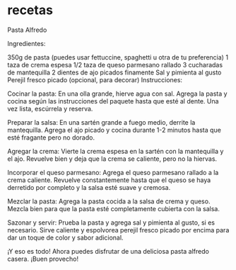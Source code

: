 # recetas
Pasta Alfredo

Ingredientes:

350g de pasta (puedes usar fettuccine, spaghetti u otra de tu preferencia)
1 taza de crema espesa
1/2 taza de queso parmesano rallado
3 cucharadas de mantequilla
2 dientes de ajo picados finamente
Sal y pimienta al gusto
Perejil fresco picado (opcional, para decorar)
Instrucciones:

Cocinar la pasta: En una olla grande, hierve agua con sal. Agrega la pasta y cocina según las instrucciones del paquete hasta que esté al dente. Una vez lista, escúrrela y reserva.

Preparar la salsa: En una sartén grande a fuego medio, derrite la mantequilla. Agrega el ajo picado y cocina durante 1-2 minutos hasta que esté fragante pero no dorado.

Agregar la crema: Vierte la crema espesa en la sartén con la mantequilla y el ajo. Revuelve bien y deja que la crema se caliente, pero no la hiervas.

Incorporar el queso parmesano: Agrega el queso parmesano rallado a la crema caliente. Revuelve constantemente hasta que el queso se haya derretido por completo y la salsa esté suave y cremosa.

Mezclar la pasta: Agrega la pasta cocida a la salsa de crema y queso. Mezcla bien para que la pasta esté completamente cubierta con la salsa.

Sazonar y servir: Prueba la pasta y agrega sal y pimienta al gusto, si es necesario. Sirve caliente y espolvorea perejil fresco picado por encima para dar un toque de color y sabor adicional.

¡Y eso es todo! Ahora puedes disfrutar de una deliciosa pasta alfredo casera. ¡Buen provecho!





